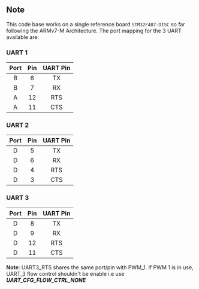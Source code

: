 ## Note
This code base works on a single reference board `STM32F407-DISC` so far following the ARMv7-M Architecture. The port mapping for the 3 UART available are:

### **UART 1**
| Port | Pin | UART Pin |
|:---:|:---:|:---: |
| B | 6 | TX | 
| B | 7 | RX | 
| A | 12 | RTS |  
| A | 11 |CTS | 


### **UART 2**
| Port | Pin | UART Pin |
|:---:|:---:|:---: |
| D | 5 | TX | 
| D | 6 | RX | 
| D | 4 | RTS |  
| D | 3 |CTS |

### **UART 3**
| Port | Pin | UART Pin |
|:---:|:---:|:---: |
| D | 8 | TX | 
| D | 9 | RX | 
| D | 12 | RTS |  
| D | 11 |CTS | 

**Note**: UART3_RTS shares the same port/pin with PWM_1. If PWM 1 is in use, UART_3 flow control shouldn't be enable i.e use ***UART_CFG_FLOW_CTRL_NONE***
